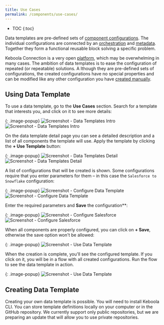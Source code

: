 ```yaml
---
title: Use Cases
permalink: /components/use-cases/
---
```


* TOC
{:toc}

Data templates are pre-defined sets of [component configurations](/components/). The individual configurations are connected 
by an [orchestration](/orchestrator/) and [metadata](/storage/tables/#metadata). Together they form a functional reusable block
solving a specific problem. 

Keboola Connection is a very open [platform](/overview), which may be overwhelming in many cases. 
The ambition of data templates is to ease the configuration of repeated (or repeatable) solutions. A
lthough they are pre-defined sets of configurations, the created configurations have no special properties and 
can be modified like any other configuration you have [created manually](/components/#creating-component-configuration).

## Using Data Template
To use a data template, go to the **Use Cases** section. Search for a template that interests you, and click on it to see more details:

{: .image-popup}
![Screenshot - Data Templates Intro](/components/use-cases/1.png)
![Screenshot - Data Templates Intro](/components/use-cases/2.png)

On the data template detail page you can see a detailed description and a list of all components the template will use. 
Apply the template by clicking the **+ Use Template** button:

{: .image-popup}
![Screenshot - Data Templates Detail](/components/use-cases/3.png)
![Screenshot - Data Templates Detail](/components/use-cases/4.png)

A list of configurations that will be created is shown. Some configurations require that you enter parameters for them – 
in this case the `Salesforce to Snowflake` configuration:

{: .image-popup}
![Screenshot - Configure Data Template](/components/use-cases/5.png)
![Screenshot - Configure Data Template](/components/use-cases/6.png)

Enter the required parameters and **Save** the configuration**:

{: .image-popup}
![Screenshot - Configure Salesforce](/components/use-cases/7.png)
![Screenshot - Configure Salesforce](/components/use-cases/8.png)

When all components are properly configured, you can click on **+ Save**, otherwise the save option won't be allowed:

{: .image-popup}
![Screenshot - Use Data Template](/components/data-templates/templates-5.png)

When the creation is complete, you'll see the configured template. If you click on it, you will be in a flow 
with all created configurations. Run the flow to see the data template in action.

{: .image-popup}
![Screenshot - Use Data Template](/components/use-cases/9.png)

## Creating Data Template
Creating your own data template is possible. You will need to install Keboola CLI. You can store template definitions locally
on your computer or in the GitHub repository. We currently support only public repositories, but we are preparing an update 
that will allow you to use private repositories. 
